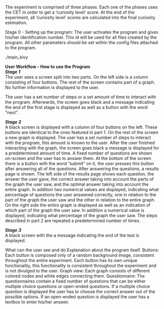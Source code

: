 The experiment is comprised of three phases.
Each one of the phases uses the CET in order to get a ‘curiosity level’ score. At the end of the experiment,
 all ‘curiosity level’ scores are calculated into the final curiosity estimation.


Stage 0 - Setting up the program:
The user activates the program and gives his/her identification number. This id will be used for all files created by the program.
All other parameters should be set within the config files attached to the program. 

./main_kivy

**User Workflow - How to use the Program**\
***Stage 1***\
The user sees a screen split into two parts. 
On the left side is a column consisting of four buttons. The rest of the screen contains part of a graph.
No further information is displayed to the user.

The user has a set number of steps or a set amount of time to interact with the program. Afterwards, the screen goes black and a message indicating the end of the first stage is displayed as well as a button with the word “next”.

***Stage 2***\
A black screen is displayed with a column of four buttons on the left. These buttons are identical to the ones featured in part 1. On the rest of the screen a new graph is displayed. The user has a set number of steps to interact with the program, this amount is known to the user.
After the user finished interacting with the graph, the screen goes black a message is displayed for a predetermined amount of time.
	A fixed number of questions are shown on-screen and the user has to answer them. At the bottom of the screen there is a button with the word “submit” on it, the user presses this button after answering all of the questions. After answering the questions, a results page is shown. 
The left side of the results page shows each question, the answer the user gave, the correct answer taking into account the parts of the graph the user saw, and the optimal answer taking into account the entire graph. In addition two numerical values are displayed, indicating what percentage of questions the user answered correctly, one in relation to the part of the graph the user saw and the other in relation to the entire graph. On the right side the entire graph is displayed as well as an indication of which part of the graph the user saw. In addition a numerical value is displayed, indicating what percentage of the graph the user saw. 
	The steps described in part 2 are repeated a predetermined number of times.

***Stage 3***\
	A black screen with the a message indicating the end of the test is displayed.


What can the user see and do
Explanation about the program itself.
Buttons:
Each button is composed only of a random background image, consistent throughout the entire experiment. 
Each button has its own unique functionality, this functionality is consistent throughout the experiment and is not divulged to the user. 
Graph view:
Each graph consists of different colored nodes and white edges connecting them. 
Questionnaire:
The questionnaires contain a fixed number of questions that can be either multiple choice questions or open-ended questions.
 If a multiple choice question is displayed the user has to choose the correct answer out of the possible options.
If an open-ended question is displayed the user has a textbox to enter his/her answer. 



